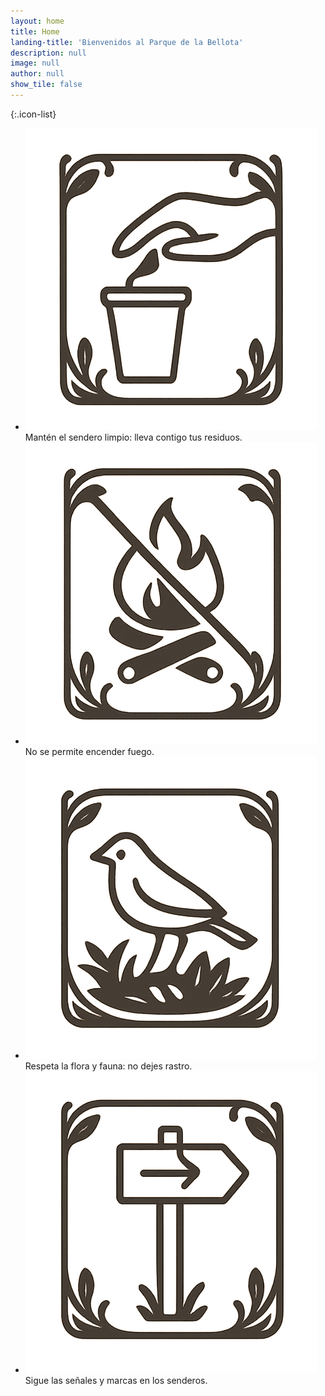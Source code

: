 ```yaml
---
layout: home
title: Home
landing-title: 'Bienvenidos al Parque de la Bellota'
description: null
image: null
author: null
show_tile: false
---
```


{:.icon-list}
- ![Basura](assets/images/icono_basura.png) Mantén el sendero limpio: lleva contigo tus residuos.
- ![Fuego](assets/images/icono_fuego.png) No se permite encender fuego.
- ![Fauna](assets/images/icono_fauna.png) Respeta la flora y fauna: no dejes rastro.
- ![Dirección](assets/images/icono_direccion.png) Sigue las señales y marcas en los senderos.
